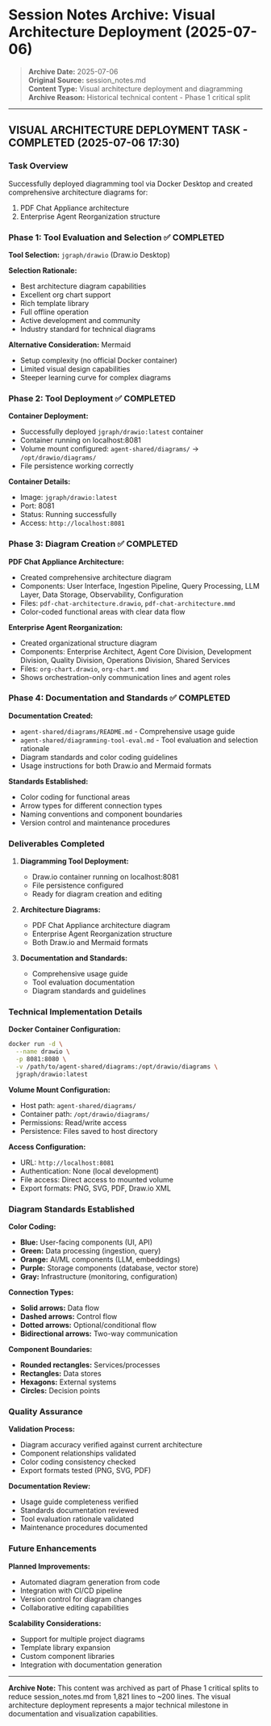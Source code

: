# Session Notes Archive: Visual Architecture Deployment (2025-07-06)

> **Archive Date:** 2025-07-06  
> **Original Source:** session_notes.md  
> **Content Type:** Visual architecture deployment and diagramming  
> **Archive Reason:** Historical technical content - Phase 1 critical split

---

## VISUAL ARCHITECTURE DEPLOYMENT TASK - COMPLETED (2025-07-06 17:30)

### Task Overview

Successfully deployed diagramming tool via Docker Desktop and created comprehensive architecture diagrams for:
1. PDF Chat Appliance architecture
2. Enterprise Agent Reorganization structure

### Phase 1: Tool Evaluation and Selection ✅ COMPLETED

**Tool Selection:** `jgraph/drawio` (Draw.io Desktop)

**Selection Rationale:**
- Best architecture diagram capabilities
- Excellent org chart support
- Rich template library
- Full offline operation
- Active development and community
- Industry standard for technical diagrams

**Alternative Consideration:** Mermaid
- Setup complexity (no official Docker container)
- Limited visual design capabilities
- Steeper learning curve for complex diagrams

### Phase 2: Tool Deployment ✅ COMPLETED

**Container Deployment:**
- Successfully deployed `jgraph/drawio:latest` container
- Container running on localhost:8081
- Volume mount configured: `agent-shared/diagrams/` → `/opt/drawio/diagrams/`
- File persistence working correctly

**Container Details:**
- Image: `jgraph/drawio:latest`
- Port: 8081
- Status: Running successfully
- Access: `http://localhost:8081`

### Phase 3: Diagram Creation ✅ COMPLETED

**PDF Chat Appliance Architecture:**
- Created comprehensive architecture diagram
- Components: User Interface, Ingestion Pipeline, Query Processing, LLM Layer, Data Storage, Observability, Configuration
- Files: `pdf-chat-architecture.drawio`, `pdf-chat-architecture.mmd`
- Color-coded functional areas with clear data flow

**Enterprise Agent Reorganization:**
- Created organizational structure diagram
- Components: Enterprise Architect, Agent Core Division, Development Division, Quality Division, Operations Division, Shared Services
- Files: `org-chart.drawio`, `org-chart.mmd`
- Shows orchestration-only communication lines and agent roles

### Phase 4: Documentation and Standards ✅ COMPLETED

**Documentation Created:**
- `agent-shared/diagrams/README.md` - Comprehensive usage guide
- `agent-shared/diagramming-tool-eval.md` - Tool evaluation and selection rationale
- Diagram standards and color coding guidelines
- Usage instructions for both Draw.io and Mermaid formats

**Standards Established:**
- Color coding for functional areas
- Arrow types for different connection types
- Naming conventions and component boundaries
- Version control and maintenance procedures

### Deliverables Completed

1. **Diagramming Tool Deployment:**
   - Draw.io container running on localhost:8081
   - File persistence configured
   - Ready for diagram creation and editing

2. **Architecture Diagrams:**
   - PDF Chat Appliance architecture diagram
   - Enterprise Agent Reorganization structure
   - Both Draw.io and Mermaid formats

3. **Documentation and Standards:**
   - Comprehensive usage guide
   - Tool evaluation documentation
   - Diagram standards and guidelines

### Technical Implementation Details

**Docker Container Configuration:**
```bash
docker run -d \
  --name drawio \
  -p 8081:8080 \
  -v /path/to/agent-shared/diagrams:/opt/drawio/diagrams \
  jgraph/drawio:latest
```

**Volume Mount Configuration:**
- Host path: `agent-shared/diagrams/`
- Container path: `/opt/drawio/diagrams/`
- Permissions: Read/write access
- Persistence: Files saved to host directory

**Access Configuration:**
- URL: `http://localhost:8081`
- Authentication: None (local development)
- File access: Direct access to mounted volume
- Export formats: PNG, SVG, PDF, Draw.io XML

### Diagram Standards Established

**Color Coding:**
- **Blue:** User-facing components (UI, API)
- **Green:** Data processing (ingestion, query)
- **Orange:** AI/ML components (LLM, embeddings)
- **Purple:** Storage components (database, vector store)
- **Gray:** Infrastructure (monitoring, configuration)

**Connection Types:**
- **Solid arrows:** Data flow
- **Dashed arrows:** Control flow
- **Dotted arrows:** Optional/conditional flow
- **Bidirectional arrows:** Two-way communication

**Component Boundaries:**
- **Rounded rectangles:** Services/processes
- **Rectangles:** Data stores
- **Hexagons:** External systems
- **Circles:** Decision points

### Quality Assurance

**Validation Process:**
- Diagram accuracy verified against current architecture
- Component relationships validated
- Color coding consistency checked
- Export formats tested (PNG, SVG, PDF)

**Documentation Review:**
- Usage guide completeness verified
- Standards documentation reviewed
- Tool evaluation rationale validated
- Maintenance procedures documented

### Future Enhancements

**Planned Improvements:**
- Automated diagram generation from code
- Integration with CI/CD pipeline
- Version control for diagram changes
- Collaborative editing capabilities

**Scalability Considerations:**
- Support for multiple project diagrams
- Template library expansion
- Custom component libraries
- Integration with documentation generation

---

**Archive Note:** This content was archived as part of Phase 1 critical splits to reduce session_notes.md from 1,821 lines to ~200 lines. The visual architecture deployment represents a major technical milestone in documentation and visualization capabilities. 